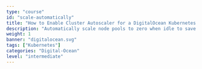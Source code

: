 ```yaml
---
type: "course"
id: "scale-automatically"
title: "How to Enable Cluster Autoscaler for a DigitalOcean Kubernetes Cluster"
description: "Automatically scale node pools to zero when idle to save on compute costs with Nodepool Scale-to-Zero. Seamlessly scale clusters up to 1,000 nodes with Cluster Autoscaler."
weight: 1
banner: "digitalocean.svg"
tags: ["Kubernetes"]
categories: "Digital-Ocean"
level: "intermediate"
---
```


